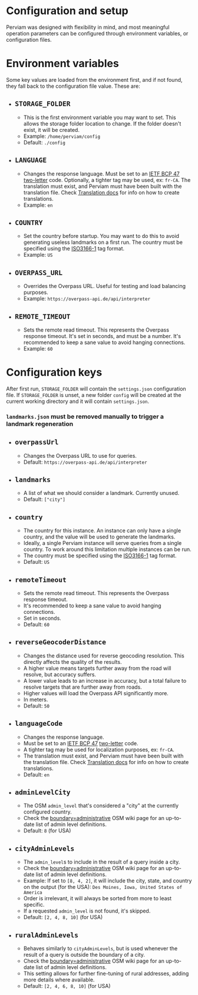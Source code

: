 # Configuration and setup
Perviam was designed with flexibility in mind, and most meaningful operation parameters can be configured through
environment variables, or configuration files.

# Environment variables
Some key values are loaded from the environment first, and if not found, they fall back to the configuration file value.
These are:

- ## `STORAGE_FOLDER`
  - This is the first environment variable you may want to set. This allows the storage folder location to change.
  If the folder doesn't exist, it will be created.
  - Example: `/home/perviam/config`
  - Default: `./config`
- ## `LANGUAGE`
  - Changes the response language. Must be set to an [IETF BCP 47](https://en.wikipedia.org/wiki/IETF_language_tag)
    [two-letter](https://en.wikipedia.org/wiki/ISO_639-1) code. Optionally, a tighter tag may be used, ex: `fr-CA`.
    The translation must exist, and Perviam must have been built with the translation file. Check [Translation docs](Translation.md)
    for info on how to create translations.
  - Example: `en`
- ## `COUNTRY`
  - Set the country before startup. You may want to do this to avoid generating useless landmarks on a first run.
  The country must be specified using the [ISO3166-1](https://en.wikipedia.org/wiki/ISO_3166-1) tag format.
  - Example: `US`
- ## `OVERPASS_URL`
  - Overrides the Overpass URL. Useful for testing and load balancing purposes.
  - Example: `https://overpass-api.de/api/interpreter`
- ## `REMOTE_TIMEOUT`
  - Sets the remote read timeout. This represents the Overpass response timeout. It's set in seconds, and must be a number.
  It's recommended to keep a sane value to avoid hanging connections.
  - Example: `60`

# Configuration keys
After first run, `STORAGE_FOLDER` will contain the `settings.json` configuration file. If `STORAGE_FOLDER` is unset, a
new folder `config` will be created at the current working directory and it will contain `settings.json`.

### `landmarks.json` must be removed manually to trigger a landmark regeneration

- ## `overpassUrl`
  - Changes the Overpass URL to use for queries.
  - Default: `https://overpass-api.de/api/interpreter`
- ## `landmarks`
  - A list of what we should consider a landmark. Currently unused.
  - Default: `["city"]`
- ## `country`
  - The country for this instance. An instance can only have a single country, and the value will be used to generate
  the landmarks.
  - Ideally, a single Perviam instance will serve queries from a single country. To work around this
  limitation multiple instances can be run.
  - The country must be specified using the [ISO3166-1](https://en.wikipedia.org/wiki/ISO_3166-1) tag format.
  - Default: `US`
- ## `remoteTimeout`
  - Sets the remote read timeout. This represents the Overpass response timeout. 
  - It's recommended to keep a sane value to avoid hanging connections.
  - Set in seconds.
  - Default: `60`
- ## `reverseGeocoderDistance`
  - Changes the distance used for reverse geocoding resolution. This directly affects the quality of the results.
  - A higher value means targets further away from the road will resolve, but accuracy suffers.
  - A lower value leads to an increase in accuracy, but a total failure to resolve targets that are further away from roads.
  - Higher values will load the Overpass API significantly more.
  - In meters.
  - Default: `50`
- ## `languageCode`
  - Changes the response language. 
  - Must be set to an [IETF BCP 47](https://en.wikipedia.org/wiki/IETF_language_tag)
    [two-letter](https://en.wikipedia.org/wiki/ISO_639-1) code. 
  - A tighter tag may be used for localization purposes, ex: `fr-CA`.
  - The translation must exist, and Perviam must have been built with the translation file. Check [Translation docs](Translation.md)
    for info on how to create translations.
  - Default: `en`
- ## `adminLevelCity`
  - The OSM `admin_level` that's considered a "city" at the currently configured country.
  - Check the [boundary=administrative](https://wiki.openstreetmap.org/wiki/Tag:boundary%3Dadministrative) OSM wiki
  page for an up-to-date list of admin level definitions.
  - Default: `8` (for USA)
- ## `cityAdminLevels`
  - The `admin_level`s to include in the result of a query inside a city.
  - Check the [boundary=administrative](https://wiki.openstreetmap.org/wiki/Tag:boundary%3Dadministrative) OSM wiki
  page for an up-to-date list of admin level definitions.
  - Example: If set to `[8, 4, 2]`, it will include the city, state, and country on the output (for the USA): 
  `Des Moines, Iowa, United States of America`
  - Order is irrelevant, it will always be sorted from more to least specific.
  - If a requested `admin_level` is not found, it's skipped.
  - Default: `[2, 4, 8, 10]` (for USA)
- ## `ruralAdminLevels`
  - Behaves similarly to `cityAdminLevels`, but is used whenever the result of a query is outside the boundary of
  a city.
  - Check the [boundary=administrative](https://wiki.openstreetmap.org/wiki/Tag:boundary%3Dadministrative) OSM wiki
  page for an up-to-date list of admin level definitions.
  - This setting allows for further fine-tuning of rural addresses, adding more details where available.
  - Default: `[2, 4, 6, 8, 10]` (for USA)